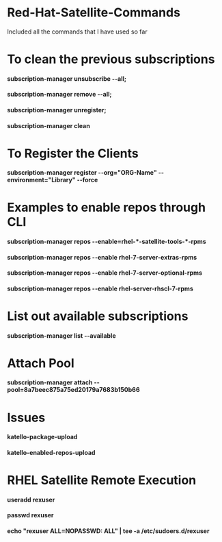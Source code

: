 # Red-Hat-Satellite-Commands
Included all the commands that I have used so far

# To clean the previous subscriptions
#### subscription-manager unsubscribe --all; 
#### subscription-manager remove --all; 
#### subscription-manager unregister; 
#### subscription-manager clean

# To Register the Clients
#### subscription-manager register --org="ORG-Name" --environment="Library" --force

# Examples to enable repos through CLI
#### subscription-manager repos --enable=rhel-\*-satellite-tools-\*-rpms
#### subscription-manager repos --enable rhel-7-server-extras-rpms
#### subscription-manager repos --enable rhel-7-server-optional-rpms
#### subscription-manager repos --enable rhel-server-rhscl-7-rpms

# List out available subscriptions
#### subscription-manager list --available

# Attach Pool
#### subscription-manager attach --pool=8a7beec875a75ed20179a7683b150b66

# Issues

#### katello-package-upload
#### katello-enabled-repos-upload

# RHEL Satellite Remote Execution
#### useradd rexuser
#### passwd rexuser
#### echo "rexuser   ALL=NOPASSWD:   ALL" | tee -a /etc/sudoers.d/rexuser

